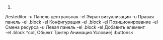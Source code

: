 1)
/testeditor
-u 
  Панель центральная
  -el Экран визуализации
-u Правая панель
  -el .block
    -el Конфигурация
  -el .block
    -el Позиционирование
    -el Смена ресурса
-u Левая панель
  -el .block
    -el Добавить елемент    
  -el .block
    ^col[
      Обьект
      Тригер
      Анимация
      Условие]
    :buttons<
    
      
    

